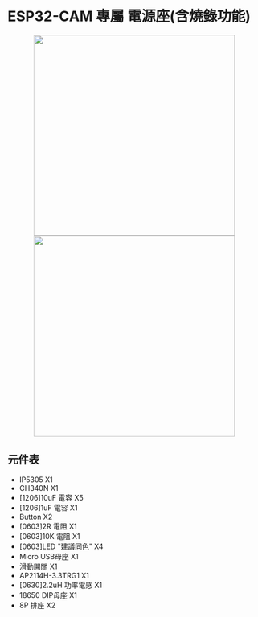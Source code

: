 # ESP32-CAM 專屬 電源座(含燒錄功能)
<div align="center">
<img src="https://user-images.githubusercontent.com/53372547/146429661-a60fe117-9b9a-43a4-82c5-555a294864d7.jpg" width="400">
<img src="https://user-images.githubusercontent.com/53372547/146429677-89d84874-cfce-4e3c-a57d-58e58bc745f9.jpg" width="400">
</div>   

## 元件表
- IP5305 X1  
- CH340N X1  
- [1206]10uF 電容 X5  
- [1206]1uF 電容 X1  
- Button X2  
- [0603]2R 電阻 X1  
- [0603]10K 電阻 X1  
- [0603]LED "建議同色" X4  
- Micro USB母座 X1  
- 滑動開關 X1  
- AP2114H-3.3TRG1 X1  
- [0630]2.2uH 功率電感 X1  
- 18650 DIP母座 X1  
- 8P 排座 X2  
